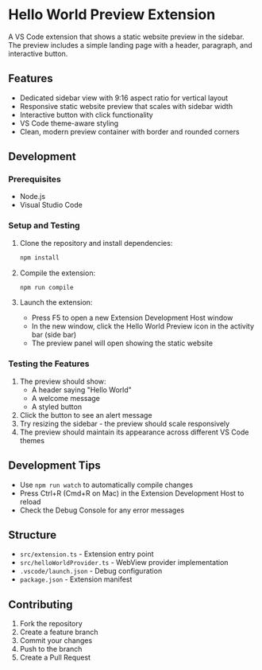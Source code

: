 # Hello World Preview Extension

A VS Code extension that shows a static website preview in the sidebar. The preview includes a simple landing page with a header, paragraph, and interactive button.

## Features

- Dedicated sidebar view with 9:16 aspect ratio for vertical layout
- Responsive static website preview that scales with sidebar width
- Interactive button with click functionality
- VS Code theme-aware styling
- Clean, modern preview container with border and rounded corners

## Development

### Prerequisites

- Node.js
- Visual Studio Code

### Setup and Testing

1. Clone the repository and install dependencies:
   ```bash
   npm install
   ```

2. Compile the extension:
   ```bash
   npm run compile
   ```

3. Launch the extension:
   - Press F5 to open a new Extension Development Host window
   - In the new window, click the Hello World Preview icon in the activity bar (side bar)
   - The preview panel will open showing the static website

### Testing the Features

1. The preview should show:
   - A header saying "Hello World"
   - A welcome message
   - A styled button
2. Click the button to see an alert message
3. Try resizing the sidebar - the preview should scale responsively
4. The preview should maintain its appearance across different VS Code themes

## Development Tips

- Use `npm run watch` to automatically compile changes
- Press Ctrl+R (Cmd+R on Mac) in the Extension Development Host to reload
- Check the Debug Console for any error messages

## Structure

- `src/extension.ts` - Extension entry point
- `src/helloWorldProvider.ts` - WebView provider implementation
- `.vscode/launch.json` - Debug configuration
- `package.json` - Extension manifest

## Contributing

1. Fork the repository
2. Create a feature branch
3. Commit your changes
4. Push to the branch
5. Create a Pull Request